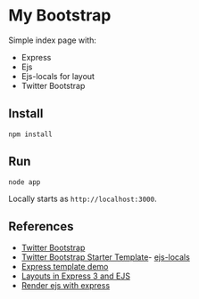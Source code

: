 # My Bootstrap

Simple index page with:

- Express
- Ejs
- Ejs-locals for layout
- Twitter Bootstrap

## Install

```
npm install
```

## Run

```
node app
```
Locally starts as `http://localhost:3000`.

## References

- [Twitter Bootstrap](http://twitter.github.io/bootstrap/)
- [Twitter Bootstrap Starter Template](http://twitter.github.io/bootstrap/examples/starter-template.html)- [ejs-locals](https://github.com/RandomEtc/ejs-locals)
- [Express template demo](https://github.com/chovy/express-template-demo)
- [Layouts in Express 3 and EJS](http://stackoverflow.com/questions/12616694/layouts-in-express-3-and-ejs)
- [Render ejs with express](http://runnable.com/UTlPPF-f2W1TAAEa/render-ejs-with-express-node-js)
